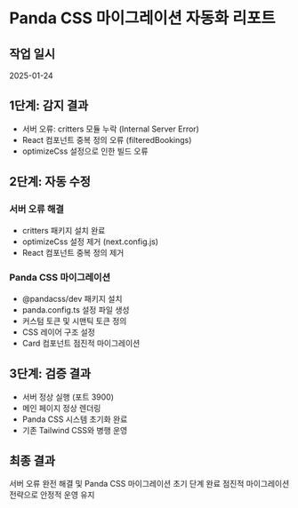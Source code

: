 # Panda CSS 마이그레이션 자동화 리포트

## 작업 일시
2025-01-24

## 1단계: 감지 결과
- 서버 오류: critters 모듈 누락 (Internal Server Error)
- React 컴포넌트 중복 정의 오류 (filteredBookings)
- optimizeCss 설정으로 인한 빌드 오류

## 2단계: 자동 수정
### 서버 오류 해결
- critters 패키지 설치 완료
- optimizeCss 설정 제거 (next.config.js)
- React 컴포넌트 중복 정의 제거

### Panda CSS 마이그레이션
- @pandacss/dev 패키지 설치
- panda.config.ts 설정 파일 생성
- 커스텀 토큰 및 시맨틱 토큰 정의
- CSS 레이어 구조 설정
- Card 컴포넌트 점진적 마이그레이션

## 3단계: 검증 결과
- 서버 정상 실행 (포트 3900)
- 메인 페이지 정상 렌더링
- Panda CSS 시스템 초기화 완료
- 기존 Tailwind CSS와 병행 운영

## 최종 결과
서버 오류 완전 해결 및 Panda CSS 마이그레이션 초기 단계 완료
점진적 마이그레이션 전략으로 안정적 운영 유지 